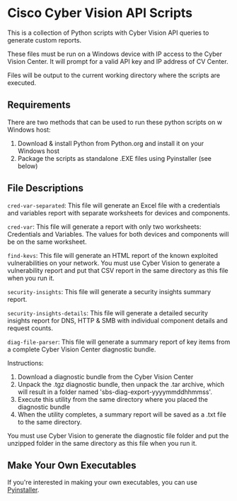 # Cisco Cyber Vision API Scripts

This is a collection of Python scripts with Cyber Vision API queries to generate custom reports.   

These files must be run on a Windows device with IP access to the Cyber Vision Center.  It will prompt for a valid API key and IP address of CV Center.

Files will be output to the current working directory where the scripts are executed.

## Requirements
There are two methods that can be used to run these python scripts on w Windows host:
1. Download & install Python from Python.org and install it on your Windows host
2. Package the scripts as standalone .EXE files using Pyinstaller (see below)

## File Descriptions

```cred-var-separated```: This file will generate an Excel file with a credentials and variables report with separate worksheets for devices and components.

```cred-var```: This file will generate a report with only two worksheets: Credentials and Variables. The values for both devices and components will be on the same worksheet.

```find-kevs```: This file will generate an HTML report of the known exploited vulnerabilities on your network. You must use Cyber Vision to generate a vulnerability report and put that CSV report in the same directory as this file when you run it.

```security-insights```: This file will generate a security insights summary report.

```security-insights-details```: This file will generate a detailed security insights report for DNS, HTTP & SMB with individual component details and request counts.

```diag-file-parser```: This file will generate a summary report of key items from a complete Cyber Vision Center diagnostic bundle.  

Instructions: 
  1) Download a diagnostic bundle from the Cyber Vision Center
  2) Unpack the .tgz diagnostic bundle, then unpack the .tar archive, which will result in a folder named 'sbs-diag-export-yyyymmddhhmmss'. 
  3) Execute this utility from the same directory where you placed the diagnostic bundle
  4) When the utility completes, a summary report will be saved as a .txt file to the same directory.

You must use Cyber Vision to generate the diagnostic file folder and put the unzipped folder in the same directory as this file when you run it.

## Make Your Own Executables

If you're interested in making your own executables, you can use [Pyinstaller](https://pypi.org/project/pyinstaller/).
